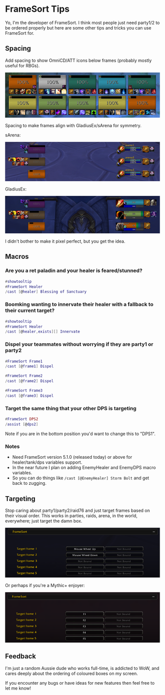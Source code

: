 # FrameSort Tips #

Yo, I'm the developer of FrameSort.
I think most people just need party1/2 to be ordered properly but here are some other tips and tricks you can use FrameSort for.

## Spacing ##

Add spacing to show OmniCD/ATT icons below frames (probably mostly useful for RBGs).

![BGs](Screenshots/BGs.png)

Spacing to make frames align with GladiusEx/sArena for symmetry.

sArena:

![sArena Symmetry](Screenshots/sArena.png)

GladiusEx:

![GladiusEx Symmetry](Screenshots/Gladius.png)

I didn't bother to make it pixel perfect, but you get the idea.

## Macros ##

### Are you a ret paladin and your healer is feared/stunned? ###

```lua
#showtooltip
#FrameSort Healer
/cast [@healer] Blessing of Sanctuary
```

### Boomking wanting to innervate their healer with a fallback to their current target? ###

```lua
#showtooltip
#FrameSort Healer
/cast [@healer,exists][] Innervate
```

### Dispel your teammates without worrying if they are party1 or party2 ###

```lua
#FrameSort Frame1
/cast [@frame1] Dispel
```

```lua
#FrameSort Frame2
/cast [@frame2] Dispel
```

```lua
#FrameSort Frame3
/cast [@frame3] Dispel
```

### Target the same thing that your other DPS is targeting ###

```lua
#FrameSort DPS2
/assist [@dps2]
```

Note if you are in the bottom position you'd want to change this to "DPS1".

### Notes ###

- Need FrameSort version 5.1.0 (released today) or above for healer/tank/dps variables support.
- In the near future I plan on adding EnemyHealer and EnemyDPS macro variables.
- So you can do things like `/cast [@EnemyHealer] Storm Bolt` and get back to zugging.

## Targeting ##

Stop caring about party1/party2/raid76 and just target frames based on their visual order.
This works in parties, raids, arena, in the world, everywhere; just target the damn box.

![Targeting keybinds](Screenshots/Targeting.png)

Or perhaps if you're a Mythic+ enjoyer:

![Mythic keybinds](Screenshots/Mythic-targeting.png)

## Feedback ##

I'm just a random Aussie dude who works full-time, is addicted to WoW, and cares deeply about the ordering of coloured boxes on my screen.

If you encounter any bugs or have ideas for new features then feel free to let me know!
